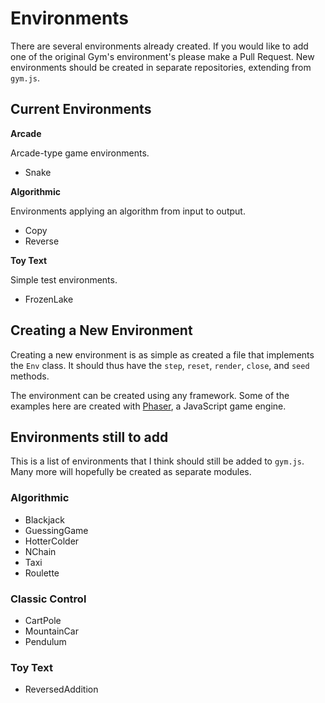 # Environments

There are several environments already created. If you would like to add one of the original Gym's environment's please make a Pull Request. New environments should be created in separate repositories, extending from `gym.js`.

## Current Environments

__Arcade__

Arcade-type game environments.

- Snake

__Algorithmic__

Environments applying an algorithm from input to output.

- Copy
- Reverse

__Toy Text__

Simple test environments.

- FrozenLake


## Creating a New Environment

Creating a new environment is as simple as created a file that implements the `Env` class. It should thus have the `step`, `reset`, `render`, `close`, and `seed` methods.

The environment can be created using any framework. Some of the examples here are created with [Phaser](https://phaser.io/), a JavaScript game engine.

## Environments still to add
This is a list of environments that I think should still be added to `gym.js`. Many more will hopefully be created as separate modules.

### Algorithmic
- Blackjack
- GuessingGame
- HotterColder
- NChain
- Taxi
- Roulette

### Classic Control
- CartPole
- MountainCar
- Pendulum

### Toy Text
- ReversedAddition
